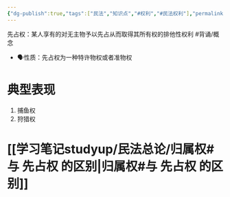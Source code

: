 ```yaml
---
{"dg-publish":true,"tags":["民法","知识点","#权利","#民法权利"],"permalink":"/学习笔记studyup/民法总论/先占权/","dgPassFrontmatter":true,"created":"2024-07-05T15:47:47.866+08:00","updated":"2024-11-01T14:31:56.672+08:00"}
---
```


先占权：某人享有的对无主物予以先占从而取得其所有权的排他性权利 #背诵/概念 
- 🗣️性质：先占权为一种特许物权或者准物权
# 典型表现
1. 捕鱼权
2. 狩猎权
#  [[学习笔记studyup/民法总论/归属权#与 先占权 的区别\|归属权#与 先占权 的区别]]
